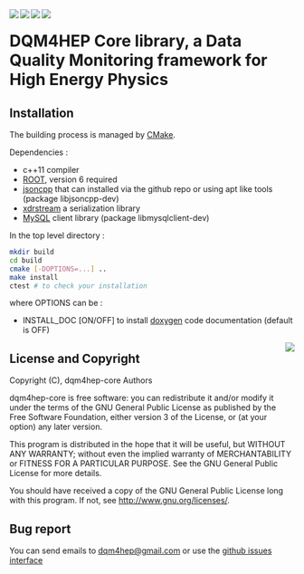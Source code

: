 <img src="https://travis-ci.org/DQM4HEP/dqm4hep-core.svg?branch=master" align="left" />
<img src="https://scan.coverity.com/projects/15199/badge.svg" align="left" />
<img src="https://readthedocs.org/projects/dqm4hep/badge/?version=latest" align="left" />
<a href="https://dqm4hep.github.io/dqm4hep-doxygen/doxygen/dqm4hep-core/master/index.html">
<img src="https://codedocs.xyz/doxygen/doxygen.svg" align="left"/>
</a>

# DQM4HEP Core library, a Data Quality Monitoring framework for High Energy Physics

## Installation

The building process is managed by [CMake](http://cmake.org).

Dependencies :
- c++11 compiler
- [ROOT](https://github.com/root-project/root), version 6 required
- [jsoncpp](https://github.com/open-source-parsers/jsoncpp) that can installed via the github repo or using apt like tools (package libjsoncpp-dev)
- [xdrstream](https://github.com/dqm4hep/xdrstream) a serialization library
- [MySQL](https://www.mysql.com/fr/downloads/) client library (package libmysqlclient-dev)

In the top level directory :

```bash
mkdir build
cd build
cmake [-DOPTIONS=...] ..
make install
ctest # to check your installation
```

where OPTIONS can be :
- INSTALL_DOC [ON/OFF] to install [doxygen](www.doxygen.org) code documentation (default is OFF)

<img src="https://www.gnu.org/graphics/gplv3-127x51.png" align="right" />

## License and Copyright
Copyright (C), dqm4hep-core Authors

dqm4hep-core is free software: you can redistribute it and/or modify it under the terms of the GNU General Public License as published by the Free Software Foundation, either version 3 of the License, or (at your option) any later version.

This program is distributed in the hope that it will be useful, but WITHOUT ANY WARRANTY; without even the implied warranty of MERCHANTABILITY or FITNESS FOR A PARTICULAR PURPOSE.  See the GNU General Public License for more details.

You should have received a copy of the GNU General Public License long with this program.  If not, see <http://www.gnu.org/licenses/>.

## Bug report

You can send emails to <dqm4hep@gmail.com>
or use the [github issues interface](https://github.Com/DQM4HEP/dqm4hep-core/issues)
